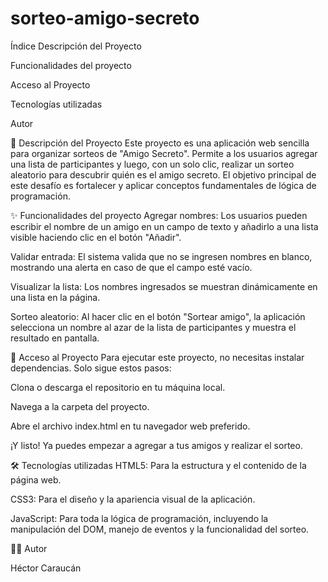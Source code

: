 # sorteo-amigo-secreto
Índice
Descripción del Proyecto

Funcionalidades del proyecto

Acceso al Proyecto

Tecnologías utilizadas

Autor

📜 Descripción del Proyecto
Este proyecto es una aplicación web sencilla para organizar sorteos de "Amigo Secreto". Permite a los usuarios agregar una lista de participantes y luego, con un solo clic, realizar un sorteo aleatorio para descubrir quién es el amigo secreto. El objetivo principal de este desafío es fortalecer y aplicar conceptos fundamentales de lógica de programación.

✨ Funcionalidades del proyecto
Agregar nombres: Los usuarios pueden escribir el nombre de un amigo en un campo de texto y añadirlo a una lista visible haciendo clic en el botón "Añadir".

Validar entrada: El sistema valida que no se ingresen nombres en blanco, mostrando una alerta en caso de que el campo esté vacío.

Visualizar la lista: Los nombres ingresados se muestran dinámicamente en una lista en la página.

Sorteo aleatorio: Al hacer clic en el botón "Sortear amigo", la aplicación selecciona un nombre al azar de la lista de participantes y muestra el resultado en pantalla.

🚀 Acceso al Proyecto
Para ejecutar este proyecto, no necesitas instalar dependencias. Solo sigue estos pasos:

Clona o descarga el repositorio en tu máquina local.

Navega a la carpeta del proyecto.

Abre el archivo index.html en tu navegador web preferido.

¡Y listo! Ya puedes empezar a agregar a tus amigos y realizar el sorteo.

🛠️ Tecnologías utilizadas
HTML5: Para la estructura y el contenido de la página web.

CSS3: Para el diseño y la apariencia visual de la aplicación.

JavaScript: Para toda la lógica de programación, incluyendo la manipulación del DOM, manejo de eventos y la funcionalidad del sorteo.

👨‍💻 Autor

Héctor Caraucán
